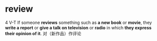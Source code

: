 # review

4 V-T If someone **reviews** something such as **a new book** or **movie**, they **write a report** or **give a talk on television** or **radio** in which **they express their opinion of it**. 对（新作品）作评论

